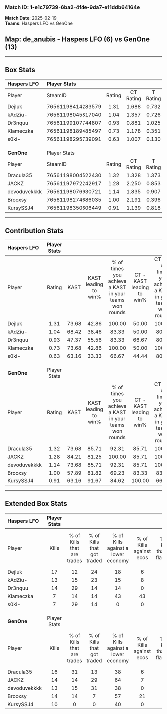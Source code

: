 ### Match ID: 1-e1c79739-6ba2-4f4e-9da7-e11ddb64164e  
**Match Date**: 2025-02-19  
**Teams**: Haspers LFO vs GenOne  

## **Map**: de_anubis - Haspers LFO (6) vs GenOne (13)  
---  

## Box Stats  

| **Haspers LFO** | Player Stats      |        |           |          |       |      |       |         |        |      |     |
| :- | :- | :-: | :-: | :-: | :-: | :-: | :-: | :-: | :-: | :-: | :-: |
| Player          | SteamID           | Rating | CT Rating | T Rating | KAST  | ADR  | Kills | Assists | Deaths | K/D  | HS% |
| Dejluk          | 76561198414283579 |  1.31  |   1.688   |  0.732   | 73.68 | 80.9 |  17   |    2    |   12   | 1.42 | 58  |
| kAdZiu-         | 76561198045817040 |  1.04  |   1.357   |  0.726   | 68.42 | 76.8 |  13   |    1    |   13   | 1.00 | 84  |
| Dr3nquu         | 76561199107744807 |  0.93  |   0.881   |  1.025   | 47.37 | 88.3 |  14   |    0    |   14   | 1.00 | 50  |
| Klameczka       | 76561198189485497 |  0.73  |   1.178   |  0.351   | 73.68 | 60.6 |   7   |    8    |   15   | 0.47 | 42  |
| s0ki-           | 76561198295739091 |  0.63  |   1.007   |  0.130   | 63.16 | 41.8 |   7   |    3    |   13   | 0.54 | 28  |
|                 |                   |        |           |          |       |      |       |         |        |      |     |
|                 |                   |        |           |          |       |      |       |         |        |      |     |
|                 |                   |        |           |          |       |      |       |         |        |      |     |
| **GenOne**      | Player Stats      |        |           |          |       |      |       |         |        |      |     |
| Player          | SteamID           | Rating | CT Rating | T Rating | KAST  | ADR  | Kills | Assists | Deaths | K/D  | HS% |
| Dracula35       | 76561198004522430 |  1.32  |   1.328   |  1.373   | 73.68 | 79.8 |  16   |    4    |   10   | 1.60 | 68  |
| JACKZ           | 76561197972242917 |  1.28  |   2.250   |  0.853   | 84.21 | 77.2 |  14   |    6    |   11   | 1.27 | 57  |
| devoduvekkkk    | 76561198076930721 |  1.14  |   1.835   |  0.907   | 73.68 | 91.1 |  13   |    9    |   14   | 0.93 | 38  |
| Brooxsy         | 76561198274686035 |  1.00  |   2.191   |  0.396   | 57.89 | 62.8 |  14   |    3    |   12   | 1.17 | 50  |
| KursySSJ4       | 76561198350606449 |  0.91  |   1.139   |  0.818   | 63.16 | 69.8 |  10   |    3    |   11   | 0.91 | 30  |
---  

## Contribution Stats  

| **Haspers LFO** | Player Stats |       |                      |                                                        |                           |                                                             |                          |                                                            |
| :- | :-: | :-: | :-: | :-: | :-: | :-: | :-: | :-: |
| Player          |    Rating    | KAST  | KAST leading to win% | % of times you achieve a KAST in your teams won rounds | CT - KAST leading to win% | CT - % of times you achieve a KAST in your teams won rounds | T - KAST leading to win% | T - % of times you achieve a KAST in your teams won rounds |
| Dejluk          |     1.31     | 73.68 |        42.86         |                         100.00                         |           50.00           |                           100.00                            |          25.00           |                           100.00                           |
| kAdZiu-         |     1.04     | 68.42 |        38.46         |                         83.33                          |           50.00           |                            80.00                            |          20.00           |                           100.00                           |
| Dr3nquu         |     0.93     | 47.37 |        55.56         |                         83.33                          |           66.67           |                            80.00                            |          33.33           |                           100.00                           |
| Klameczka       |     0.73     | 73.68 |        42.86         |                         100.00                         |           50.00           |                           100.00                            |          25.00           |                           100.00                           |
| s0ki-           |     0.63     | 63.16 |        33.33         |                         66.67                          |           44.44           |                            80.00                            |           0.00           |                            0.00                            |
|                 |              |       |                      |                                                        |                           |                                                             |                          |                                                            |
|                 |              |       |                      |                                                        |                           |                                                             |                          |                                                            |
|                 |              |       |                      |                                                        |                           |                                                             |                          |                                                            |
| **GenOne**      | Player Stats |       |                      |                                                        |                           |                                                             |                          |                                                            |
| Player          |    Rating    | KAST  | KAST leading to win% | % of times you achieve a KAST in your teams won rounds | CT - KAST leading to win% | CT - % of times you achieve a KAST in your teams won rounds | T - KAST leading to win% | T - % of times you achieve a KAST in your teams won rounds |
| Dracula35       |     1.32     | 73.68 |        85.71         |                         92.31                          |           85.71           |                           100.00                            |          85.71           |                           85.71                            |
| JACKZ           |     1.28     | 84.21 |        81.25         |                         100.00                         |           85.71           |                           100.00                            |          77.78           |                           100.00                           |
| devoduvekkkk    |     1.14     | 73.68 |        85.71         |                         92.31                          |           85.71           |                           100.00                            |          85.71           |                           85.71                            |
| Brooxsy         |     1.00     | 57.89 |        81.82         |                         69.23                          |           83.33           |                            83.33                            |          80.00           |                           57.14                            |
| KursySSJ4       |     0.91     | 63.16 |        91.67         |                         84.62                          |          100.00           |                            66.67                            |          87.50           |                           100.00                           |
---  

## Extended Box Stats  

| **Haspers LFO** | Player Stats |                            |                            |                                    |                         |                              |                                 |        |                             |                                     |                          |                               |                            |
| :- | :-: | :-: | :-: | :-: | :-: | :-: | :-: | :-: | :-: | :-: | :-: | :-: | :-: |
| Player          |    Kills     | % of Kills that are trades | % of Kills that got traded | % of Kills against a lower economy | % of Kills against ecos | % of Kills that are flawless | % of Kills that are close duels | Deaths | % of Deaths that get traded | % of Deaths against a lower economy | % of Deaths against ecos | % of Deaths that are flawless | % of Deaths that are close |
| Dejluk          |      17      |             12             |             24             |                 18                 |            6            |              53              |                0                |   12   |              8              |                  8                  |            0             |              83               |             0              |
| kAdZiu-         |      13      |             15             |             23             |                 15                 |            8            |              62              |                0                |   13   |             23              |                 15                  |            0             |              69               |             8              |
| Dr3nquu         |      14      |             29             |             14             |                 14                 |            0            |              71              |                0                |   14   |              0              |                 14                  |            0             |              50               |             21             |
| Klameczka       |      7       |             14             |             14             |                 43                 |           43            |              43              |               14                |   15   |             33              |                 13                  |            0             |              67               |             13             |
| s0ki-           |      7       |             29             |             14             |                 0                  |            0            |              57              |                0                |   13   |             15              |                 15                  |            0             |              85               |             8              |
|                 |              |                            |                            |                                    |                         |                              |                                 |        |                             |                                     |                          |                               |                            |
|                 |              |                            |                            |                                    |                         |                              |                                 |        |                             |                                     |                          |                               |                            |
|                 |              |                            |                            |                                    |                         |                              |                                 |        |                             |                                     |                          |                               |                            |
| **GenOne**      | Player Stats |                            |                            |                                    |                         |                              |                                 |        |                             |                                     |                          |                               |                            |
| Player          |    Kills     | % of Kills that are trades | % of Kills that got traded | % of Kills against a lower economy | % of Kills against ecos | % of Kills that are flawless | % of Kills that are close duels | Deaths | % of Deaths that get traded | % of Deaths against a lower economy | % of Deaths against ecos | % of Deaths that are flawless | % of Deaths that are close |
| Dracula35       |      16      |             31             |             13             |                 38                 |            6            |              63              |                6                |   10   |             10              |                 50                  |            0             |              70               |             0              |
| JACKZ           |      14      |             14             |             29             |                 64                 |            7            |              64              |               21                |   11   |             27              |                 45                  |            0             |              64               |             0              |
| devoduvekkkk    |      13      |             15             |             31             |                 38                 |            0            |              77              |                0                |   14   |             29              |                 43                  |            7             |              29               |             0              |
| Brooxsy         |      14      |             14             |             7              |                 57                 |           21            |              71              |                7                |   12   |             17              |                 42                  |            0             |              67               |             0              |
| KursySSJ4       |      10      |             0              |             0              |                 40                 |            0            |              80              |               20                |   11   |              9              |                 36                  |            0             |              73               |             9              |
